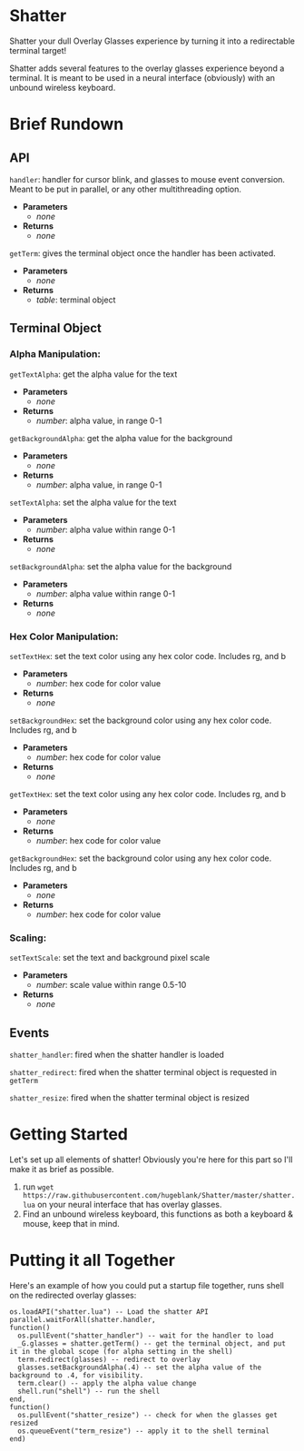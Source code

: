 # Shatter
Shatter your dull Overlay Glasses experience by turning it into a redirectable terminal target!

Shatter adds several features to the overlay glasses experience beyond a terminal. It is meant to be used in a neural interface (obviously) with an unbound wireless keyboard.

# Brief Rundown

## API
`handler`: handler for cursor blink, and glasses to mouse event conversion. Meant to be put in parallel, or any other multithreading option.
- **Parameters**
  - _none_
- **Returns**
  - _none_

`getTerm`: gives the terminal object once the handler has been activated.
- **Parameters**
  - _none_
- **Returns**
  - _table_: terminal object
  
## Terminal Object

### Alpha Manipulation:

`getTextAlpha`: get the alpha value for the text
- **Parameters**
  - _none_
- **Returns**
  - _number_: alpha value, in range 0-1
  
`getBackgroundAlpha`: get the alpha value for the background
- **Parameters**
  - _none_
- **Returns**
  - _number_: alpha value, in range 0-1
  
`setTextAlpha`: set the alpha value for the text
- **Parameters**
  - _number_: alpha value within range 0-1
- **Returns**
  - _none_
  
`setBackgroundAlpha`: set the alpha value for the background
- **Parameters**
  - _number_: alpha value within range 0-1
- **Returns**
  - _none_

### Hex Color Manipulation:

`setTextHex`: set the text color using any hex color code. Includes rg, and b
- **Parameters**
  - _number_: hex code for color value
- **Returns**
  - _none_
  
`setBackgroundHex`: set the background color using any hex color code. Includes rg, and b
- **Parameters**
  - _number_: hex code for color value
- **Returns**
  - _none_

`getTextHex`: set the text color using any hex color code. Includes rg, and b
- **Parameters**
  - _none_
- **Returns**
  - _number_: hex code for color value
  
`getBackgroundHex`: set the background color using any hex color code. Includes rg, and b
- **Parameters**
  - _none_
- **Returns**
  - _number_: hex code for color value

### Scaling:

`setTextScale`: set the text and background pixel scale
- **Parameters**
  - _number_: scale value within range 0.5-10
- **Returns**
  - _none_

## Events
  `shatter_handler`: fired when the shatter handler is loaded
  
  `shatter_redirect`: fired when the shatter terminal object is requested in `getTerm`
  
  `shatter_resize`: fired when the shatter terminal object is resized
  
# Getting Started
Let's set up all elements of shatter!
Obviously you're here for this part so I'll make it as brief as possible.

1. run `wget https://raw.githubusercontent.com/hugeblank/Shatter/master/shatter.lua` on your neural interface that has overlay glasses.
2. Find an unbound wireless keyboard, this functions as both a keyboard & mouse, keep that in mind.

# Putting it all Together
Here's an example of how you could put a startup file together, runs shell on the redirected overlay glasses:
```
os.loadAPI("shatter.lua") -- Load the shatter API
parallel.waitForAll(shatter.handler,
function()
  os.pullEvent("shatter_handler") -- wait for the handler to load
  _G.glasses = shatter.getTerm() -- get the terminal object, and put it in the global scope (for alpha setting in the shell)
  term.redirect(glasses) -- redirect to overlay
  glasses.setBackgroundAlpha(.4) -- set the alpha value of the background to .4, for visibility.
  term.clear() -- apply the alpha value change
  shell.run("shell") -- run the shell
end,
function()
  os.pullEvent("shatter_resize") -- check for when the glasses get resized
  os.queueEvent("term_resize") -- apply it to the shell terminal
end)
```
